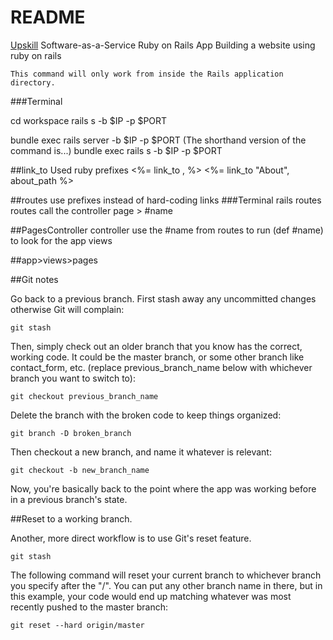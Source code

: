 # README

[Upskill](http://upskillcourses.com) Software-as-a-Service Ruby on Rails App
Building a website using ruby on rails

    This command will only work from inside the Rails application directory.

###Terminal

cd workspace
rails s -b $IP -p $PORT

bundle exec rails server -b $IP -p $PORT
(The shorthand version of the command is...)
bundle exec rails s -b $IP -p $PORT


##link_to Used ruby prefixes <%= link_to , %>
<%= link_to "About", about_path %>

##routes
use prefixes instead of hard-coding links
    ###Terminal
    rails routes
routes call the controller page >  #name

##PagesController
controller use the #name from routes to run (def #name) to look for the app views

##app>views>pages


##Git notes

Go back to a previous branch.
First stash away any uncommitted changes otherwise Git will complain:

    git stash

Then, simply check out an older branch that you know has the correct, working code. It could be the master branch, or some other branch like contact_form, etc. (replace previous_branch_name below with whichever branch you want to switch to):

    git checkout previous_branch_name

Delete the branch with the broken code to keep things organized:

    git branch -D broken_branch

Then checkout a new branch, and name it whatever is relevant:

    git checkout -b new_branch_name

Now, you're basically back to the point where the app was working before in a previous branch's state.

##Reset to a working branch.

Another, more direct workflow is to use Git's reset feature.

    git stash

The following command will reset your current branch to whichever branch you specify after the "/". You can put any other branch name in there, but in this example, your code would end up matching whatever was most recently pushed to the master branch:

    git reset --hard origin/master


